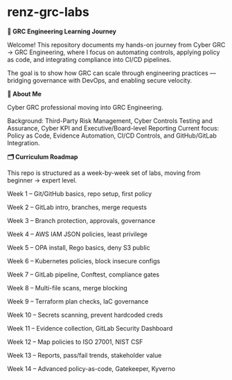# renz-grc-labs

**🚀 GRC Engineering Learning Journey**

Welcome! This repository documents my hands-on journey from Cyber GRC → GRC Engineering, where I focus on automating controls, applying policy as code, and integrating compliance into CI/CD pipelines.

The goal is to show how GRC can scale through engineering practices — bridging governance with DevOps, and enabling secure velocity.

**📌 About Me**

Cyber GRC professional moving into GRC Engineering.

Background: Third-Party Risk Management, Cyber Controls Testing and Assurance, Cyber KPI and Executive/Board-level Reporting
Current focus: Policy as Code, Evidence Automation, CI/CD Controls, and GitHub/GitLab Integration.

**🗂 Curriculum Roadmap**

This repo is structured as a week-by-week set of labs, moving from beginner → expert level.

Week 1 – Git/GitHub basics, repo setup, first policy

Week 2 – GitLab intro, branches, merge requests

Week 3 – Branch protection, approvals, governance

Week 4 – AWS IAM JSON policies, least privilege

Week 5 – OPA install, Rego basics, deny S3 public

Week 6 – Kubernetes policies, block insecure configs

Week 7 – GitLab pipeline, Conftest, compliance gates

Week 8 – Multi-file scans, merge blocking

Week 9 – Terraform plan checks, IaC governance

Week 10 – Secrets scanning, prevent hardcoded creds

Week 11 – Evidence collection, GitLab Security Dashboard

Week 12 – Map policies to ISO 27001, NIST CSF

Week 13 – Reports, pass/fail trends, stakeholder value

Week 14 – Advanced policy-as-code, Gatekeeper, Kyverno

